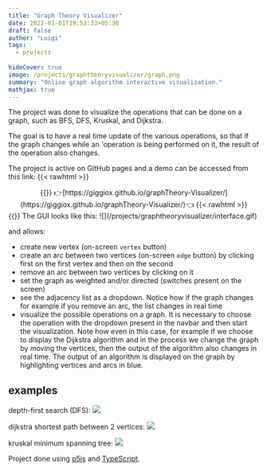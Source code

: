 ```yaml
---
title: "Graph Theory Visualizer"
date: 2022-01-01T19:53:33+05:30
draft: false
author: "Luigi"
tags:
  - projects
  
hideCover: true
image: /projects/graphtheoryvisualizer/graph.png
summary: "Online graph algorithm interactive visualization."
mathjax: true
---
```


The project was done to visualize the operations that can be done on a graph, such as BFS, DFS, Kruskal, and Dijkstra.

The goal is to have a real time update of the various operations, so that if the graph changes while an 'operation is being performed on it, the result of the operation also changes.

The project is active on GitHub pages and a demo can be accessed from this link: 
{{< rawhtml >}}
<center>
{{</ rawhtml >}}
👉[https://giggiox.github.io/graphTheory-Visualizer/](https://giggiox.github.io/graphTheory-Visualizer/)👈
{{< rawhtml >}}
</center>
{{</ rawhtml >}}
The GUI looks like this:
![](/projects/graphtheoryvisualizer/interface.gif)

and allows:
- create new vertex (on-screen `vertex` button)
- create an arc between two vertices (on-screen `edge` button) by clicking first on the first vertex and then on the second
- remove an arc between two vertices by clicking on it
- set the graph as weighted and/or directed (switches present on the screen)
- see the adjacency list as a dropdown. Notice how if the graph changes for example if you remove an arc, the list changes in real time
- visualize the possible operations on a graph. It is necessary to choose the operation with the dropdown present in the navbar and then start the visualization. Note how even in this case, for example if we choose to display the Dijkstra algorithm and in the process we change the graph by moving the vertices, then the output of the algorithm also changes in real time. The output of an algorithm is displayed on the graph by highlighting vertices and arcs in blue.


## examples
depth-first search (DFS):
![](/projects/graphtheoryvisualizer/dfs.gif)


dijkstra shortest path between 2 vertices:
![](/projects/graphtheoryvisualizer/dijkstra.gif)

kruskal minimum spanning tree:
![](/projects/graphtheoryvisualizer/kruskal.gif)


Project done using [p5js](https://p5js.org/) and [TypeScript](https://www.typescriptlang.org/).

